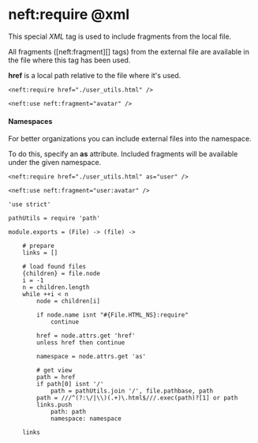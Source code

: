 neft:require @xml
============

This special *XML* tag is used to include fragments from the local file.

All fragments ([neft:fragment][] tags) from the external file 
are available in the file where this tag has been used.

**href** is a local path relative to the file where it's used.

```
<neft:require href="./user_utils.html" />

<neft:use neft:fragment="avatar" />
```

#### Namespaces

For better organizations you can include external files into the namespace.

To do this, specify an **as** attribute.
Included fragments will be available under the given namespace.

```
<neft:require href="./user_utils.html" as="user" />

<neft:use neft:fragment="user:avatar" />
```

	'use strict'

	pathUtils = require 'path'

	module.exports = (File) -> (file) ->

		# prepare
		links = []

		# load found files
		{children} = file.node
		i = -1
		n = children.length
		while ++i < n
			node = children[i]

			if node.name isnt "#{File.HTML_NS}:require"
				continue

			href = node.attrs.get 'href'
			unless href then continue

			namespace = node.attrs.get 'as'

			# get view
			path = href
			if path[0] isnt '/'
				path = pathUtils.join '/', file.pathbase, path
			path = ///^(?:\/|\\)(.+)\.html$///.exec(path)?[1] or path
			links.push
				path: path
				namespace: namespace

		links

